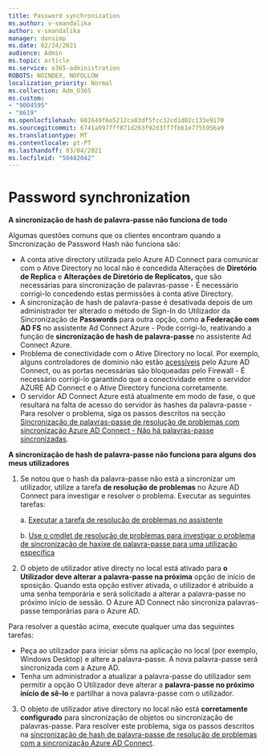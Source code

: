 ```yaml
---
title: Password synchronization
ms.author: v-smandalika
author: v-smandalika
manager: dansimp
ms.date: 02/24/2021
audience: Admin
ms.topic: article
ms.service: o365-administration
ROBOTS: NOINDEX, NOFOLLOW
localization_priority: Normal
ms.collection: Adm_O365
ms.custom:
- "9004595"
- "8619"
ms.openlocfilehash: 601649f6e5212ca03df5fcc32cd1d02c133e9170
ms.sourcegitcommit: 6741a997fff871d263f92d3ff7fb61e7755956a9
ms.translationtype: MT
ms.contentlocale: pt-PT
ms.lasthandoff: 03/04/2021
ms.locfileid: "50482042"
---
```

# <a name="password-synchronization"></a>Password synchronization

**A sincronização de hash de palavra-passe não funciona de todo**

Algumas questões comuns que os clientes encontram quando a Sincronização de Password Hash não funciona são:

- A conta ative directory utilizada pelo Azure AD Connect para comunicar com o Ative Directory no local não é concedida Alterações de **Diretório de Replica** e **Alterações de Diretório de Replicatos,** que são necessárias para sincronização de palavras-passe - É necessário corrigi-lo concedendo estas permissões à conta ative Directory.
- A sincronização de hash de palavra-passe é desativada depois de um administrador ter alterado o método de Sign-In do Utilizador da Sincronização de **Passwords** para outra opção, como **a Federação com AD FS** no assistente Ad Connect Azure - Pode corrigi-lo, reativando a função de **sincronização de hash de palavra-passe** no assistente Ad Connect Azure.
- Problema de conectividade com o Ative Directory no local. Por exemplo, alguns controladores de domínio não estão [acessíveis](https://docs.microsoft.com/azure/active-directory/hybrid/reference-connect-ports) pelo Azure AD Connect, ou as portas necessárias são bloqueadas pelo Firewall - É necessário corrigi-lo garantindo que a conectividade entre o servidor AZURE AD Connect e o Ative Directory funciona corretamente.
- O servidor AD Connect Azure está atualmente em modo de fase, o que resultará na falta de acesso do servidor às hashes da palavra-passe - Para resolver o problema, siga os passos descritos na secção [Sincronização de palavras-passe de resolução de problemas com sincronização Azure AD Connect - Não há palavras-passe sincronizadas](https://docs.microsoft.com/azure/active-directory/hybrid/tshoot-connect-password-hash-synchronization).

**A sincronização de hash de palavra-passe não funciona para alguns dos meus utilizadores**

1. Se notou que o hash da palavra-passe não está a sincronizar um utilizador, utilize a tarefa **de resolução de problemas** no Azure AD Connect para investigar e resolver o problema. Executar as seguintes tarefas:

    a. [Executar a tarefa de resolução de problemas no assistente](https://docs.microsoft.com/azure/active-directory/hybrid/tshoot-connect-objectsync)

    b. [Use o cmdlet de resolução de problemas para investigar o problema de sincronização de haxixe de palavra-passe para uma utilização específica](https://docs.microsoft.com/azure/active-directory/hybrid/tshoot-connect-password-hash-synchronization)

2. O objeto de utilizador ative directy no local está ativado para **o Utilizador deve alterar a palavra-passe na próxima** opção de início de sposição. Quando esta opção estiver ativada, o utilizador é atribuído a uma senha temporária e será solicitado a alterar a palavra-passe no próximo início de sessão. O Azure AD Connect não sincroniza palavras-passe temporárias para o Azure AD.

Para resolver a questão acima, execute qualquer uma das seguintes tarefas:

- Peça ao utilizador para iniciar sôms na aplicação no local (por exemplo, Windows Desktop) e altere a palavra-passe. A nova palavra-passe será sincronizada com a Azure AD.
- Tenha um administrador a atualizar a palavra-passe do utilizador sem permitir a opção O Utilizador deve alterar a **palavra-passe no próximo início de sê-lo** e partilhar a nova palavra-passe com o utilizador.

3. O objeto de utilizador ative directory no local não está **corretamente configurado** para sincronização de objetos ou sincronização de palavras-passe. Para resolver este problema, siga os passos descritos na [sincronização de hash de palavra-passe de resolução de problemas com a sincronização Azure AD Connect](https://docs.microsoft.com/azure/active-directory/hybrid/tshoot-connect-password-hash-synchronization).







